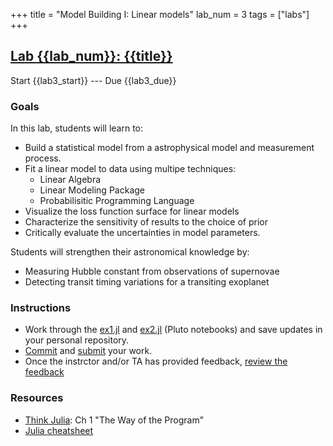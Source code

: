 +++
title = "Model Building I: Linear models"
lab_num = 3
tags = ["labs"]
+++

## [Lab {{lab_num}}: {{title}}](https://github.com/PsuAstro416/lab3)

Start {{lab3_start}} ---
Due {{lab3_due}}  

### Goals
In this lab, students will learn to:
- Build a statistical model from a astrophysical model and measurement process.
- Fit a linear model to data using multipe techniques:
  + Linear Algebra
  + Linear Modeling Package
  + Probabilisitic Programming Language
- Visualize the loss function surface for linear models
- Characterize the sensitivity of results to the choice of prior
- Critically evaluate the uncertainties in model parameters. 

Students will strengthen their astronomical knowledge by:
- Measuring Hubble constant from observations of supernovae
- Detecting transit timing variations for a transiting exoplanet

### Instructions
<!-- - Follow [instructions to start a lab](/tips/labs/starting/) using the following link to [create your Lab 2 starter repository](https://classroom.github.com/a/JL0HDujD) -->  
<!-- REPLACE WITH CODE FOR STARTER REPO -->
- Work through the [ex1.jl](https://psuastro416.github.io/lab3/ex1.html) and [ex2.jl](https://psuastro416.github.io/lab3/ex2.html) (Pluto notebooks) and save updates in your personal repository.
- [Commit](/tips/labs/commit) and [submit](/tips/labs/submitting/) your work.
- Once the instrctor and/or TA has provided feedback, [review the feedback](/tips/labs/feedback/)


### Resources 
- [Think Julia](https://benlauwens.github.io/ThinkJulia.jl/latest/book.html#chap01): Ch 1 "The Way of the Program" 
- [Julia cheatsheet](https://cheatsheets.quantecon.org/)
